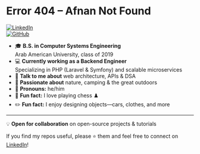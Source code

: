 <!-- anniedotexe/README.md -->
  
# Error 404 – Afnan Not Found

[![LinkedIn](https://img.shields.io/badge/LinkedIn-0A66C2?style=for-the-badge&logo=linkedin&logoColor=white)](https://www.linkedin.com/in/eng-afnan-mohannad-39871022a/)  
[![GitHub](https://img.shields.io/badge/GitHub-181717?style=for-the-badge&logo=github&logoColor=white)](https://github.com/your-username)  

- 🎓 **B.S. in Computer Systems Engineering**  
  Arab American University, class of 2019
- 💻 **Currently working as a Backend Engineer**  
  Specializing in PHP (Laravel & Symfony) and scalable microservices
- 💬 **Talk to me about** web architecture, APIs & DSA
- 🌿 **Passionate about** nature, camping & the great outdoors
- 🤖 **Pronouns:** he/him
- 🎲 **Fun fact:** I love playing chess ♟️
- ✏️ **Fun fact:** I enjoy designing objects—cars, clothes, and more

---

💡 **Open for collaboration** on open-source projects & tutorials

If you find my repos useful, please ⭐️ them and feel free to connect on [LinkedIn](https://www.linkedin.com/in/eng-afnan-mohannad-39871022a/)!  


